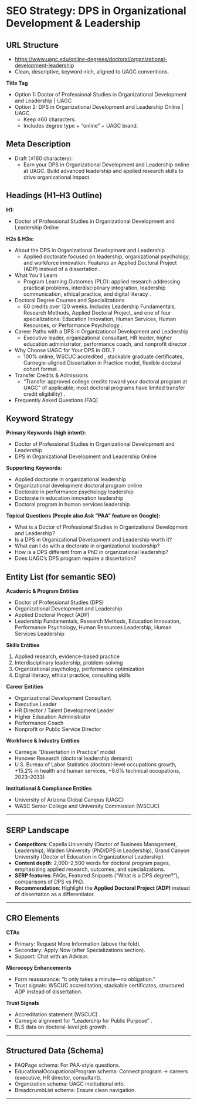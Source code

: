 

# SEO Strategy: DPS in Organizational Development & Leadership

## **URL Structure**

* https://www.uagc.edu/online-degrees/doctoral/organizational-development-leadership  
* Clean, descriptive, keyword-rich, aligned to UAGC conventions.

**Title Tag**

* Option 1: Doctor of Professional Studies in Organizational Development and Leadership | UAGC  
* Option 2: DPS in Organizational Development and Leadership Online | UAGC  
  * Keep ≤60 characters.  
  * Includes degree type \+ “online” \+ UAGC brand.

## **Meta Description**

* Draft (≤160 characters):  
  * Earn your DPS in Organizational Development and Leadership online at UAGC. Build advanced leadership and applied research skills to drive organizational impact.

## **Headings (H1–H3 Outline)**

**H1:**

* Doctor of Professional Studies in Organizational Development and Leadership Online

**H2s & H3s:**

* About the DPS in Organizational Development and Leadership  
  * Applied doctorate focused on leadership, organizational psychology, and workforce innovation. Features an Applied Doctoral Project (ADP) instead of a dissertation .  
* What You’ll Learn  
  * Program Learning Outcomes (PLO): applied research addressing practical problems, interdisciplinary integration, leadership communication, ethical practice, and digital literacy .  
* Doctoral Degree Courses and Specializations  
  * 60 credits over 120 weeks. Includes Leadership Fundamentals, Research Methods, Applied Doctoral Project, and one of four specializations: Education Innovation, Human Services, Human Resources, or Performance Psychology .  
* Career Paths with a DPS in Organizational Development and Leadership  
  * Executive leader, organizational consultant, HR leader, higher education administrator, performance coach, and nonprofit director .  
* Why Choose UAGC for Your DPS in ODL?  
  * 100% online, WSCUC accredited , stackable graduate certificates, Carnegie-aligned Dissertation in Practice model, flexible doctoral cohort format .  
* Transfer Credits & Admissions  
  * “Transfer approved college credits toward your doctoral program at UAGC” (if applicable; most doctoral programs have limited transfer credit eligibility) .  
* Frequently Asked Questions (FAQ)

## **Keyword Strategy**

**Primary Keywords (high intent):**

* Doctor of Professional Studies in Organizational Development and Leadership  
* DPS in Organizational Development and Leadership Online

**Supporting Keywords:**

* Applied doctorate in organizational leadership  
* Organizational development doctoral program online  
* Doctorate in performance psychology leadership  
* Doctorate in education innovation leadership  
* Doctoral program in human services leadership

**Topical Questions (People also Ask “PAA” feature on Google):**

* What is a Doctor of Professional Studies in Organizational Development and Leadership?  
* Is a DPS in Organizational Development and Leadership worth it?  
* What can I do with a doctorate in organizational leadership?  
* How is a DPS different from a PhD in organizational leadership?  
* Does UAGC’s DPS program require a dissertation?

## **Entity List (for semantic SEO)**

**Academic & Program Entities**

* Doctor of Professional Studies (DPS)  
* Organizational Development and Leadership  
* Applied Doctoral Project (ADP)  
* Leadership Fundamentals, Research Methods, Education Innovation, Performance Psychology, Human Resources Leadership, Human Services Leadership

**Skills Entities**

1. Applied research, evidence-based practice  
2. Interdisciplinary leadership, problem-solving  
3. Organizational psychology, performance optimization  
4. Digital literacy, ethical practice, consulting skills

**Career Entities**

* Organizational Development Consultant  
* Executive Leader  
* HR Director / Talent Development Leader  
* Higher Education Administrator  
* Performance Coach  
* Nonprofit or Public Service Director

**Workforce & Industry Entities**

* Carnegie “Dissertation in Practice” model  
* Hanover Research (doctoral leadership demand)  
* U.S. Bureau of Labor Statistics (doctoral-level occupations growth, \+15.2% in health and human services, \+8.6% technical occupations, 2023–2033)

**Institutional & Compliance Entities**

* University of Arizona Global Campus (UAGC)  
* WASC Senior College and University Commission (WSCUC)

---

## **SERP Landscape**

* **Competitors**: Capella University (Doctor of Business Management, Leadership), Walden University (PhD/DPS in Leadership), Grand Canyon University (Doctor of Education in Organizational Leadership).  
* **Content depth**: 2,000–2,500 words for doctoral program pages, emphasizing applied research, outcomes, and specializations.  
* **SERP features**: FAQs, Featured Snippets (“What is a DPS degree?”), comparisons of DPS vs PhD.  
* **Recommendation**: Highlight the **Applied Doctoral Project (ADP)** instead of dissertation as a differentiator.

---

## **CRO Elements**

**CTAs**

* Primary: Request More Information (above the fold).  
* Secondary: Apply Now (after Specializations section).  
* Support: Chat with an Advisor.

**Microcopy Enhancements**

* Form reassurance: “It only takes a minute—no obligation.”  
* Trust signals: WSCUC accreditation, stackable certificates, structured ADP instead of dissertation.

**Trust Signals**

* Accreditation statement (WSCUC) .  
* Carnegie alignment for “Leadership for Public Purpose” .  
* BLS data on doctoral-level job growth .

---

## **Structured Data (Schema)**

* FAQPage schema: For PAA-style questions.  
* EducationalOccupationalProgram schema: Connect program → careers (executive, HR director, consultant).  
* Organization schema: UAGC institutional info.  
* BreadcrumbList schema: Ensure clean navigation.

---


